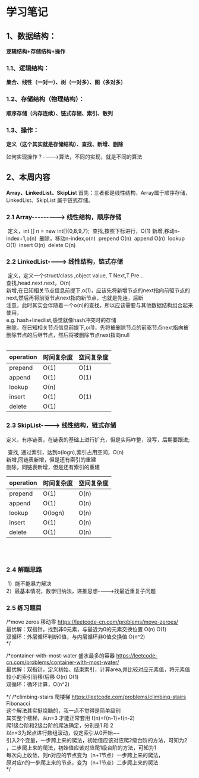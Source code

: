 # 学习笔记

## 1、数据结构：

**逻辑结构+存储结构+操作**

### 1.1、逻辑结构：

**集合、线性（一对一）、树（一对多）、图（多对多）**

### 1.2、存储结构（物理结构）：

**顺序存储（内存连续）、链式存储、索引、散列**

### 1.3、操作：

**定义（这个其实就是存储结构）、查找、新增、删除**

如何实现操作？---->算法，不同的实现，就是不同的算法

## 2、本周内容

**Array、LinkedList、SkipLis**t
首先：三者都是线性结构，Array属于顺序存储，LinkedList、SkipList 属于链式存储。

### 2.1 Array---------> 线性结构，顺序存储

​                定义，int [] n = new int[]{0,8,9,7};
​                查找,按照下标进行，O(1)
​                新增,移动n-index+1,o(n)
​                删除，移动n-index,o(n)
​                prepend O(n)
​                append  O(n)
​                lookup  O(1)
​                insert  O(n)
​                delete  O(n)

### 2.2 LinkedList----> 线性结构，链式存储

​                定义，定义一个struct/class ,object value, T Next,T Pre... <br/>
​                查找,head.next.next，O(n) <br/>
​                新增,在已知相关节点信息前提下,o(1)，应该先将新增节点的next指向前驱节点的next,然后再将前驱节点next指向新节点，也就是先连，后断 <br/>
​                注意，此时其实会伴随着一个o(n)的查找，所以应该需要与其他数据结构组合起来使用，<br/>
​                e.g. hash+linedlist,感觉就像hash冲突时的存储 <br/>
​                删除，在已知相关节点信息前提下,o(1)，先将被删除节点的前驱节点next指向被删除节点的后继节点，然后将被删除节点next指向null<br/>
​              

| operation | 时间复杂度 | 空间复杂度 |
| --------- | ---------- | ---------- |
| prepend   | O(1)       | O(1)       |
| append    | O(1)       | O(1)       |
| lookup    | O(n)       |            |
| insert    | O(1)       | O(1)       |
| delete    | O(1)       |            |

### 2.3 SkipList----> 线性结构，链式存储

​                定义，有序链表，在链表的基础上进行扩充，但是实际咋整，没写，后期要跟进;<br/>

​                查找, 通过索引，达到o(logn),索引占用空间，O(n) <br/>
​                新增,同链表新增，但是还有索引的重建<br/>
​                删除，同链表新增，但是还有索引的重建<br/>

  

| operation | 时间复杂度 | 空间复杂度 |
| --------- | ---------- | ---------- |
| prepend   | O(1)       | O(n)       |
| append    | O(1)       | O(n)       |
| lookup    | O(logn)    | O(n)       |
| insert    | O(1)       | O(n)       |
| delete    | O(1)       | O(n)       |

​                 
​                

### 2.4 解题思路

​          1）能不能暴力解决<br/>
​         2）最基本情况，数学归纳法，递推思想---->找最近重复子问题<br/>

### 2.5  练习题目

/*move zeros 移动零 https://leetcode-cn.com/problems/move-zeroes/ <br/>
     最优解：双指针，找到非0元素，与最近为0的元素交换位置 O(n) O(1) <br/>
     双循环：外层循环判断0值，与内层循环非0值交换值 O(n^2) <br/>
*/

/*container-with-most-water 盛水最多的容器 https://leetcode-cn.com/problems/container-with-most-water/ <br/>
     最优解：双指针，定义初始、结束索引，计算area,并比较对应元素值，将元素值较小的索引前移/后移 O(n) O(1) <br/>
     双循环：循环计算，O(n^2) <br/>

*/
/*climbing-stairs 爬楼梯 https://leetcode.com/problems/climbing-stairs <br/>
        Fibonacci <br/>
         这个解法其实挺烧脑的，我一点不觉得是简单级别 <br/>
         其实整个楼梯，从n=3 才能正常套用 f(n)=f(n-1)+f(n-2) <br/>
          爬1级台阶和2级台阶的爬法确定，分别是1 和 2 <br/>
          以n=3为起点进行数组滚动，设定索引从0开始~~ <br/>
          引入2个变量，一步跨上来的爬法，初始值应该对应爬2级台阶的方法，可知为2 <br/>
          ，二步爬上来的爬法，初始值应该对应爬1级台阶的方法，可知为1 <br/>
          每次向上收敛，则n对应的节点变为（n+1节点）一步跨上来的爬法，<br/>
          原对应n的一步爬上来的节点，变为（n+1节点）二步爬上来的爬法 <br/>
*/
